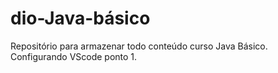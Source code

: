 # dio-Java-básico
Repositório para armazenar todo conteúdo curso Java Básico.
Configurando VScode ponto 1.

